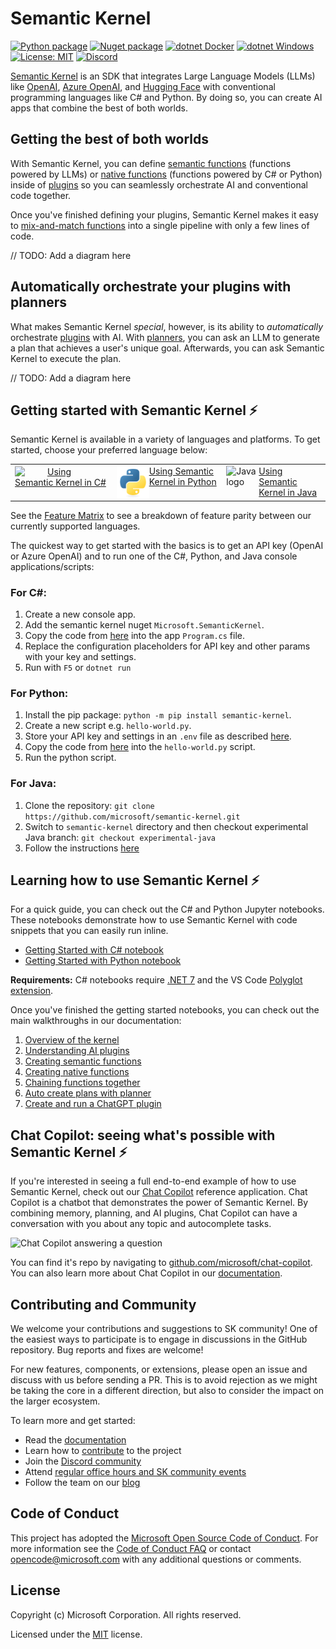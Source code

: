 # Semantic Kernel

[![Python package](https://img.shields.io/pypi/v/semantic-kernel)](https://pypi.org/project/semantic-kernel/)
[![Nuget package](https://img.shields.io/nuget/vpre/Microsoft.SemanticKernel)](https://www.nuget.org/packages/Microsoft.SemanticKernel/)
[![dotnet Docker](https://github.com/microsoft/semantic-kernel/actions/workflows/dotnet-ci-docker.yml/badge.svg?branch=main)](https://github.com/microsoft/semantic-kernel/actions/workflows/dotnet-ci-docker.yml)
[![dotnet Windows](https://github.com/microsoft/semantic-kernel/actions/workflows/dotnet-ci-windows.yml/badge.svg?branch=main)](https://github.com/microsoft/semantic-kernel/actions/workflows/dotnet-ci-windows.yml)
[![License: MIT](https://img.shields.io/github/license/microsoft/semantic-kernel)](https://github.com/microsoft/semantic-kernel/blob/main/LICENSE)
[![Discord](https://img.shields.io/discord/1063152441819942922?label=Discord&logo=discord&logoColor=white&color=d82679)](https://aka.ms/SKDiscord)

[Semantic Kernel](https://learn.microsoft.com/en-us/semantic-kernel/overview/)
is an SDK that integrates Large Language Models (LLMs) like
[OpenAI](https://platform.openai.com/docs/introduction),
[Azure OpenAI](https://azure.microsoft.com/en-us/products/ai-services/openai-service),
and [Hugging Face](https://huggingface.co/)
with conventional programming languages like C# and Python. By doing so, you can
create AI apps that combine the best of both worlds.

## Getting the best of both worlds

With Semantic Kernel, you can define
[semantic functions](https://learn.microsoft.com/en-us/semantic-kernel/ai-orchestration/semantic-functions) (functions powered by LLMs)
or [native functions](https://learn.microsoft.com/en-us/semantic-kernel/ai-orchestration/native-functions) (functions powered by C# or Python)
inside of [plugins](https://learn.microsoft.com/en-us/semantic-kernel/ai-orchestration/plugins) so
you can seamlessly orchestrate AI and conventional code together.

Once you've finished defining your plugins, Semantic Kernel makes it easy to
[mix-and-match functions](https://learn.microsoft.com/en-us/semantic-kernel/ai-orchestration/chaining-functions)
into a single pipeline with only a few lines of code.

// TODO: Add a diagram here

## Automatically orchestrate your plugins with planners

What makes Semantic Kernel _special_, however, is its ability to _automatically_ orchestrate
[plugins](https://learn.microsoft.com/en-us/semantic-kernel/ai-orchestration/plugins) with AI.
With [planners](https://learn.microsoft.com/en-us/semantic-kernel/ai-orchestration/planner), you
can ask an LLM to generate a plan that achieves a user's unique goal. Afterwards, you can ask
Semantic Kernel to execute the plan.

// TODO: Add a diagram here

## Getting started with Semantic Kernel ⚡

Semantic Kernel is available in a variety of languages and platforms. To get started, choose your preferred language below:

<table width=100%>
  <tbody>
    <tr>
      <td>
        <img align="left" width=52px src="https://user-images.githubusercontent.com/371009/230673036-fad1e8e6-5d48-49b1-a9c1-6f9834e0d165.png">
        <div>
          <a href="dotnet/README.md">Using Semantic Kernel in C#</a> &nbsp
        </div>
      </td>
      <td>
        <img align="left" width=52px src="https://raw.githubusercontent.com/devicons/devicon/master/icons/python/python-original.svg">
        <div>
          <a href="python/README.md">Using Semantic Kernel in Python</a>
        </div>
      </td>
      <td>
        <img align="left" width=52px height=52px src="https://upload.wikimedia.org/wikipedia/en/3/30/Java_programming_language_logo.svg" alt="Java logo">
        <div>
          <a href="https://github.com/microsoft/semantic-kernel/blob/experimental-java/java/README.md">Using Semantic Kernel in Java</a>
        </div>
      </td>
    </tr>
  </tbody>
</table>

See the [Feature Matrix](https://learn.microsoft.com/en-us/semantic-kernel/get-started/supported-languages) to see a breakdown of
feature parity between our currently supported languages.

The quickest way to get started with the basics is to get an API key
(OpenAI or Azure OpenAI) and to run one of the C#, Python, and Java console applications/scripts:

### For C#:

1. Create a new console app.
2. Add the semantic kernel nuget `Microsoft.SemanticKernel`.
3. Copy the code from [here](dotnet/README.md) into the app `Program.cs` file.
4. Replace the configuration placeholders for API key and other params with your key and settings.
5. Run with `F5` or `dotnet run`

### For Python:

1. Install the pip package: `python -m pip install semantic-kernel`.
2. Create a new script e.g. `hello-world.py`.
3. Store your API key and settings in an `.env` file as described [here](python/README.md).
4. Copy the code from [here](python/README.md) into the `hello-world.py` script.
5. Run the python script.

### For Java:

1. Clone the repository: `git clone https://github.com/microsoft/semantic-kernel.git`
2. Switch to `semantic-kernel` directory and then checkout experimental Java branch: `git checkout experimental-java`
3. Follow the instructions [here](https://github.com/microsoft/semantic-kernel/blob/experimental-java/java/samples/sample-code/README.md)

## Learning how to use Semantic Kernel ⚡

For a quick guide, you can check out the C# and Python Jupyter notebooks. These notebooks
demonstrate how to use Semantic Kernel with code snippets that you can easily run inline.

- [Getting Started with C# notebook](samples/notebooks/dotnet/00-getting-started.ipynb)
- [Getting Started with Python notebook](samples/notebooks/python/00-getting-started.ipynb)

**Requirements:** C# notebooks require [.NET 7](https://dotnet.microsoft.com/download)
and the VS Code [Polyglot extension](https://marketplace.visualstudio.com/items?itemName=ms-dotnettools.dotnet-interactive-vscode).

Once you've finished the getting started notebooks, you can check out the main walkthroughs
in our documentation:

1. [Overview of the kernel](https://learn.microsoft.com/en-us/semantic-kernel/ai-orchestration/)
1. [Understanding AI plugins](https://learn.microsoft.com/en-us/semantic-kernel/ai-orchestration/plugins)
1. [Creating semantic functions](https://learn.microsoft.com/en-us/semantic-kernel/ai-orchestration/semantic-functions)
1. [Creating native functions](https://learn.microsoft.com/en-us/semantic-kernel/ai-orchestration/native-functions)
1. [Chaining functions together](https://learn.microsoft.com/en-us/semantic-kernel/ai-orchestration/chaining-functions)
1. [Auto create plans with planner](https://learn.microsoft.com/en-us/semantic-kernel/ai-orchestration/planner)
1. [Create and run a ChatGPT plugin](https://learn.microsoft.com/en-us/semantic-kernel/ai-orchestration/chatgpt-plugins)

## Chat Copilot: seeing what's possible with Semantic Kernel ⚡

If you're interested in seeing a full end-to-end example of how to use Semantic Kernel, check out
our [Chat Copilot](https://github.com/microsoft/chat-copilot) reference application. Chat Copilot
is a chatbot that demonstrates the power of Semantic Kernel. By combining memory, planning, and
AI plugins, Chat Copilot can have a conversation with you about any topic and autocomplete tasks.

![Chat Copilot answering a question](https://learn.microsoft.com/en-us/semantic-kernel/media/chat-copilot-in-action.gif)

You can find it's repo by navigating to [github.com/microsoft/chat-copilot](https://github.com/microsoft/chat-copilot).
You can also learn more about Chat Copilot in our [documentation](https://learn.microsoft.com/en-us/semantic-kernel/chat-copilot/).

## Contributing and Community

We welcome your contributions and suggestions to SK community! One of the easiest
ways to participate is to engage in discussions in the GitHub repository.
Bug reports and fixes are welcome!

For new features, components, or extensions, please open an issue and discuss with
us before sending a PR. This is to avoid rejection as we might be taking the core
in a different direction, but also to consider the impact on the larger ecosystem.

To learn more and get started:

- Read the [documentation](https://aka.ms/sk/learn)
- Learn how to [contribute](https://learn.microsoft.com/en-us/semantic-kernel/get-started/contributing) to the project
- Join the [Discord community](https://aka.ms/SKDiscord)
- Attend [regular office hours and SK community events](COMMUNITY.md)
- Follow the team on our [blog](https://aka.ms/sk/blog)

## Code of Conduct

This project has adopted the
[Microsoft Open Source Code of Conduct](https://opensource.microsoft.com/codeofconduct/).
For more information see the
[Code of Conduct FAQ](https://opensource.microsoft.com/codeofconduct/faq/)
or contact [opencode@microsoft.com](mailto:opencode@microsoft.com)
with any additional questions or comments.

## License

Copyright (c) Microsoft Corporation. All rights reserved.

Licensed under the [MIT](LICENSE) license.
